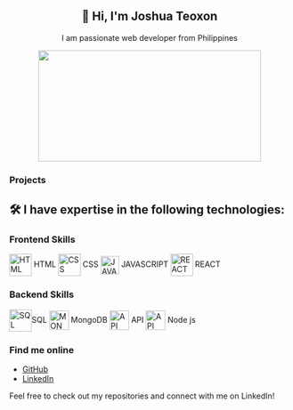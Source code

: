 <h2 align="center">👋 Hi, I'm Joshua Teoxon </h2>
<p align="center"> I am passionate web developer from Philippines </p>
<div align="center">
  <img src ="https://clipart-library.com/img/1874142.gif" height="200px" width="400px">
</div>

### Projects 

<h2> 🛠️ I have expertise in the following technologies:</h2>
 <h3>Frontend Skills</h3>
<div>
<img align="center" src="https://www.svgrepo.com/show/452228/html-5.svg" height="40" width="40" alt="HTML"/> HTML 
<img align="center" src="https://www.svgrepo.com/show/452185/css-3.svg" height="40" width="40" alt="CSS"/> CSS
<img align="center" src="https://www.svgrepo.com/show/349419/javascript.svg" height="33" width="33" alt="JAVASCRIPT"/>  JAVASCRIPT 
<img align="center" src="https://www.svgrepo.com/show/493719/react-javascript-js-framework-facebook.svg" height="40" width="40" alt="REACT"/> REACT 
</div>

 <h3>Backend Skills</h3>
<div>
<img align="center" src="https://www.svgrepo.com/show/331761/sql-database-sql-azure.svg" height="40" width="40" alt="SQL"/>SQL
<img align="center" src="https://www.svgrepo.com/show/439231/mongodb.svg" height="35" width="35" alt="MONGODB"/> MongoDB
<img align="center" src="https://www.svgrepo.com/show/261808/api.svg" height="35" width="35" alt="API"/> API 
<img align="center" src="https://miro.medium.com/v2/resize:fit:800/1*bc9pmTiyKR0WNPka2w3e0Q.png" height="35" width="35" alt="API"/> Node js 
</div>

### Find me online

- [GitHub](https://github.com/your-username)
- [LinkedIn](https://www.linkedin.com/in/your-linkedin-profile)

Feel free to check out my repositories and connect with me on LinkedIn!
